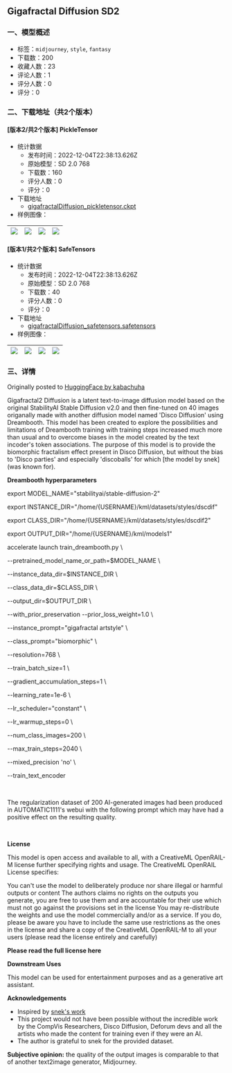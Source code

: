 ## Gigafractal Diffusion SD2
### 一、模型概述

- 标签：`midjourney`, `style`, `fantasy`
- 下载数：200
- 收藏人数：23
- 评论人数：1
- 评分人数：0
- 评分：0

### 二、下载地址（共2个版本）

#### [版本2/共2个版本] PickleTensor

- 统计数据
  - 发布时间：2022-12-04T22:38:13.626Z
  - 原始模型：SD 2.0 768
  - 下载数：160
  - 评分人数：0
  - 评分：0
- 下载地址
  - [gigafractalDiffusion_pickletensor.ckpt](https://civitai.com/api/download/models/1232)
- 样例图像：

| <img src="https://image.civitai.com/xG1nkqKTMzGDvpLrqFT7WA/da555ff0-11d0-440a-afe9-5c209a7d9500/width=450/10151.jpeg" /> | <img src="https://image.civitai.com/xG1nkqKTMzGDvpLrqFT7WA/545f58ef-c43d-4d1d-4caf-7b799db04200/width=450/10150.jpeg" /> | <img src="https://image.civitai.com/xG1nkqKTMzGDvpLrqFT7WA/a07024ad-64a3-468c-a9bc-ad6ef4cfa100/width=450/10149.jpeg" /> | <img src="https://image.civitai.com/xG1nkqKTMzGDvpLrqFT7WA/f18230c2-cf04-48e6-76fa-f081aa7cdd00/width=450/10148.jpeg" /> |
| ---- | ---- | ---- | ---- |

#### [版本1/共2个版本] SafeTensors

- 统计数据
  - 发布时间：2022-12-04T22:38:13.626Z
  - 原始模型：SD 2.0 768
  - 下载数：40
  - 评分人数：0
  - 评分：0
- 下载地址
  - [gigafractalDiffusion_safetensors.safetensors](https://civitai.com/api/download/models/1233)
- 样例图像：

| <img src="https://image.civitai.com/xG1nkqKTMzGDvpLrqFT7WA/57688da1-ee2d-4662-3fda-db0af74f9900/width=450/10161.jpeg" /> | <img src="https://image.civitai.com/xG1nkqKTMzGDvpLrqFT7WA/63a3adbd-9631-497b-a98f-2fe268de4000/width=450/10160.jpeg" /> | <img src="https://image.civitai.com/xG1nkqKTMzGDvpLrqFT7WA/b30fd930-163a-484a-63d2-6fb1fcd06b00/width=450/10159.jpeg" /> | <img src="https://image.civitai.com/xG1nkqKTMzGDvpLrqFT7WA/67c792a8-c9b6-4c5c-18bb-aebd01616e00/width=450/10158.jpeg" /> |
| ---- | ---- | ---- | ---- |


### 三、详情
<p>Originally posted to <a href="https://huggingface.co/kabachuha/gigafractal2-diffusion" rel="ugc" target="_blank">HuggingFace by kabachuha</a></p><p>Gigafractal2 Diffusion is a latent text-to-image diffusion model based on the original StabilityAI Stable Diffusion v2.0 and then fine-tuned on 40 images origanally made with another diffusion model named 'Disco Diffusion' using Dreambooth. This model has been created to explore the possibilities and limitations of Dreambooth training with training steps increased much more than usual and to overcome biases in the model created by the text incoder's token associations. The purpose of this model is to provide the biomorphic fractalism effect present in Disco Diffusion, but without the bias to 'Disco parties' and especially 'discoballs' for which [the model by snek](was known for).</p><p><strong>Dreambooth hyperparameters</strong></p><p>export MODEL_NAME="stabilityai/stable-diffusion-2"</p><p>export INSTANCE_DIR="/home/{USERNAME}/kml/datasets/styles/dscdif"</p><p>export CLASS_DIR="/home/{USERNAME}/kml/datasets/styles/dscdif2"</p><p>export OUTPUT_DIR="/home/{USERNAME}/kml/models1"</p><p>accelerate launch train_dreambooth.py \</p><p>  --pretrained_model_name_or_path=$MODEL_NAME  \</p><p>  --instance_data_dir=$INSTANCE_DIR \</p><p>  --class_data_dir=$CLASS_DIR \</p><p>  --output_dir=$OUTPUT_DIR \</p><p>  --with_prior_preservation --prior_loss_weight=1.0 \</p><p>  --instance_prompt="gigafractal artstyle" \</p><p>  --class_prompt="biomorphic" \</p><p>  --resolution=768 \</p><p>  --train_batch_size=1 \</p><p>  --gradient_accumulation_steps=1 \</p><p>  --learning_rate=1e-6 \</p><p>  --lr_scheduler="constant" \</p><p>  --lr_warmup_steps=0 \</p><p>  --num_class_images=200 \</p><p>  --max_train_steps=2040 \</p><p>  --mixed_precision 'no' \</p><p>  --train_text_encoder</p><p><br /></p><p>The regularization dataset of 200 AI-generated images had been produced in AUTOMATIC1111's webui with the following prompt which may have had a positive effect on the resulting quality.</p><p><br /></p><p><strong>License</strong></p><p>This model is open access and available to all, with a CreativeML OpenRAIL-M license further specifying rights and usage. The CreativeML OpenRAIL License specifies:</p><p>You can't use the model to deliberately produce nor share illegal or harmful outputs or content The authors claims no rights on the outputs you generate, you are free to use them and are accountable for their use which must not go against the provisions set in the license You may re-distribute the weights and use the model commercially and/or as a service. If you do, please be aware you have to include the same use restrictions as the ones in the license and share a copy of the CreativeML OpenRAIL-M to all your users (please read the license entirely and carefully)</p><p><strong>Please read the full license here</strong></p><p><strong>Downstream Uses</strong></p><p>This model can be used for entertainment purposes and as a generative art assistant.</p><p><strong>Acknowledgements</strong></p><ul><li>Inspired by <a href="https://huggingface.co/SDAddictsAnon/Snek" rel="ugc" target="_blank">snek's work</a></li><li>This project would not have been possible without the incredible work by the CompVis Researchers, Disco Diffusion, Deforum devs and all the artists who made the content for training even if they were an AI.</li><li>The author is grateful to snek for the provided dataset.</li></ul><p><strong>Subjective opinion:</strong> the quality of the output images is comparable to that of another text2image generator, Midjourney.</p>
